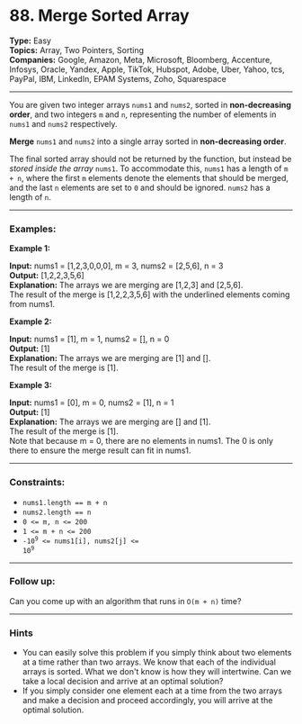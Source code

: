 # 88. Merge Sorted Array

__Type:__ Easy <br>
__Topics:__ Array, Two Pointers, Sorting <br>
__Companies:__ Google, Amazon, Meta, Microsoft, Bloomberg, Accenture, Infosys, Oracle, Yandex, Apple, TikTok, Hubspot, Adobe, Uber, Yahoo, tcs, PayPal, IBM, LinkedIn, EPAM Systems, Zoho, Squarespace <br>
<hr>

You are given two integer arrays `nums1` and `nums2`, sorted in __non-decreasing order__, and two integers `m` and `n`, representing the number of elements in `nums1` and `nums2` respectively.

__Merge__ `nums1` and `nums2` into a single array sorted in __non-decreasing order__.

The final sorted array should not be returned by the function, but instead be _stored inside the array_ `nums1`. To accommodate this, `nums1` has a length of `m + n`, where the first `m` elements denote the elements that should be merged, and the last `n` elements are set to `0` and should be ignored. `nums2` has a length of `n`.
<hr>

### Examples:

__Example 1:__

__Input:__ nums1 = [1,2,3,0,0,0], m = 3, nums2 = [2,5,6], n = 3 <br>
__Output:__ [1,2,2,3,5,6]<br>
__Explanation:__ The arrays we are merging are [1,2,3] and [2,5,6].<br>
The result of the merge is [1,2,2,3,5,6] with the underlined elements coming from nums1.

__Example 2:__

__Input:__ nums1 = [1], m = 1, nums2 = [], n = 0 <br>
__Output:__ [1] <br>
__Explanation:__ The arrays we are merging are [1] and []. <br>
The result of the merge is [1].

__Example 3:__

__Input:__ nums1 = [0], m = 0, nums2 = [1], n = 1 <br>
__Output:__ [1] <br>
__Explanation:__ The arrays we are merging are [] and [1]. <br>
The result of the merge is [1].<br>
Note that because m = 0, there are no elements in nums1. The 0 is only there to ensure the merge result can fit in nums1.
<hr>

### Constraints:

- `nums1.length == m + n`
- `nums2.length == n`
- `0 <= m, n <= 200`
- `1 <= m + n <= 200`
- <code>-10<sup>9</sup> <= nums1[i], nums2[j] <= 10<sup>9</sup></code>
<hr>

### Follow up:
Can you come up with an algorithm that runs in `O(m + n)` time?
<hr>

### Hints
- You can easily solve this problem if you simply think about two elements at a time rather than two arrays. We know that each of the individual arrays is sorted. What we don't know is how they will intertwine. Can we take a local decision and arrive at an optimal solution?
- If you simply consider one element each at a time from the two arrays and make a decision and proceed accordingly, you will arrive at the optimal solution.
